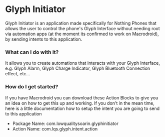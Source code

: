 # Glyph Initiator
Glyph Initiator is an application made specifically for Nothing Phones that allows the user to control the phone's Glyph Interface without needing root
via automation apps (at the moment its confirmed to work on Macrodroid), by sending intents to this application.

### What can I do with it?
It allows you to create automations that interacts with your Glyph Interface, e.g. Glyph Alarm, Glyph Charge Indicator, Glyph Bluetooth Connection effect, etc...

### How do I get started?
If you have Macrodroid you can download these Action Blocks to give you an idea on how to get this up and working.
If you don't in the mean time, here is a little documentation how to setup the intent you are going to send to this application

- Package Name: com.lowqualitysoarin.glyphinitiator
- Action Name: com.lqs.glyph.intent.action
